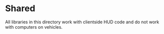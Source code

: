 # Shared
All libraries in this directory work with clientside HUD code and do not work with computers on vehicles.
